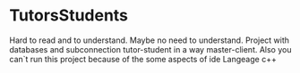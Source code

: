 # TutorsStudents
Hard to read and to understand. Maybe no need to understand. Project with databases and subconnection tutor-student in a way master-client. 
Also you can`t run this project because of the some aspects of ide
Langeage c++

